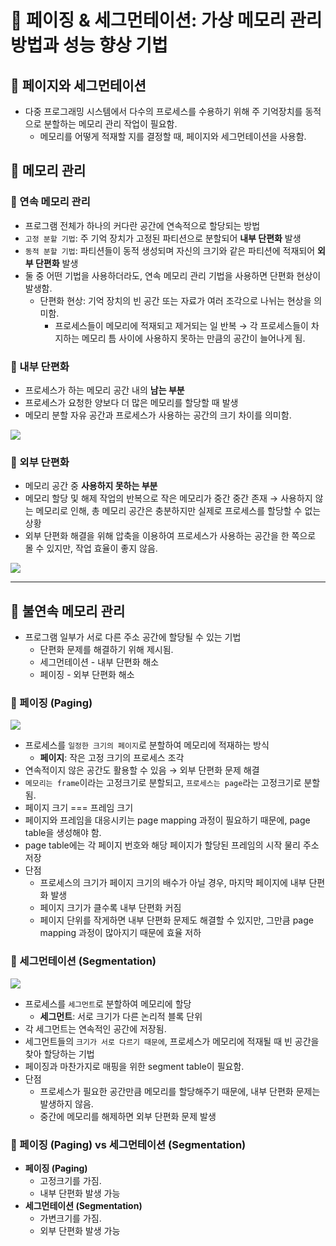 # 📑 페이징 & 세그먼테이션: 가상 메모리 관리 방법과 성능 향상 기법

## 💬 페이지와 세그먼테이션

- 다중 프로그래밍 시스템에서 다수의 프로세스를 수용하기 위해 주 기억장치를 동적으로 분할하는 메모리 관리 작업이 필요함.
    - 메모리를 어떻게 적재할 지를 결정할 때, 페이지와 세그먼테이션을 사용함.

## 💬 메모리 관리

### 💭 연속 메모리 관리

- 프로그램 전체가 하나의 커다란 공간에 연속적으로 할당되는 방법
- `고정 분할 기법`: 주 기억 장치가 고정된 파티션으로 분할되어 **내부 단편화** 발생
- `동적 분할 기법`: 파티션들이 동적 생성되며 자신의 크기와 같은 파티션에 적재되어 **외부 단편화** 발생
- 둘 중 어떤 기법을 사용하더라도, 연속 메모리 관리 기법을 사용하면 단편화 현상이 발생함.
    - 단편화 현상: 기억 장치의 빈 공간 또는 자료가 여러 조각으로 나뉘는 현상을 의미함.
        - 프로세스들이 메모리에 적재되고 제거되는 일 반복 → 각 프로세스들이 차지하는 메모리 틈 사이에 사용하지 못하는 만큼의 공간이 늘어나게 됨.

### 💭 내부 단편화

- 프로세스가 하는 메모리 공간 내의 **남는 부분**
- 프로세스가 요청한 양보다 더 많은 메모리를 할당할 때 발생
- 메모리 분할 자유 공간과 프로세스가 사용하는 공간의 크기 차이를 의미함.

![](https://media.vlpt.us/images/gang_shik/post/1a6c123d-8ba6-4c19-b42c-23fdb8fb5b94/image.png)

### 💭 외부 단편화

- 메모리 공간 중 **사용하지 못하는 부분**
- 메모리 할당 및 해제 작업의 반복으로 작은 메모리가 중간 중간 존재 → 사용하지 않는 메모리로 인해, 총 메모리 공간은 충분하지만 실제로 프로세스를 할당할 수 없는 상황
- 외부 단편화 해결을 위해 압축을 이용하여 프로세스가 사용하는 공간을 한 쪽으로 몰 수 있지만, 작업 효율이 좋지 않음.

![](https://media.vlpt.us/images/gang_shik/post/d44423b3-59c9-48e9-9408-8d0fb686d5ad/image.png)

---

## 💬 불연속 메모리 관리

- 프로그램 일부가 서로 다른 주소 공간에 할당될 수 있는 기법
    - 단편화 문제를 해결하기 위해 제시됨.
    - 세그먼테이션 - 내부 단편화 해소
    - 페이징 - 외부 단편화 해소
    

### 💭 페이징 (Paging)

![](https://img1.daumcdn.net/thumb/R1280x0/?scode=mtistory2&fname=https://blog.kakaocdn.net/dn/yaaix/btrEdsK3PPJ/0U6gkxhlTGah6p0kg4mrL1/img.png)

- 프로세스를 `일정한 크기의 페이지`로 분할하여 메모리에 적재하는 방식
    - **페이지**: 작은 고정 크기의 프로세스 조각
- 연속적이지 않은 공간도 활용할 수 있음 → 외부 단편화 문제 해결
- `메모리는 frame`이라는 고정크기로 분할되고, `프로세스는 page`라는 고정크기로 분할됨.
- 페이지 크기 === 프레임 크기
- 페이지와 프레임을 대응시키는 page mapping 과정이 필요하기 때문에, page table을 생성해야 함.
- page table에는 각 페이지 번호와 해당 페이지가 할당된 프레임의 시작 물리 주소 저장
- 단점
    - 프로세스의 크기가 페이지 크기의 배수가 아닐 경우, 마지막 페이지에 내부 단편화 발생
    - 페이지 크기가 클수록 내부 단편화 커짐
    - 페이지 단위를 작게하면 내부 단편화 문제도 해결할 수 있지만, 그만큼 page mapping 과정이 많아지기 때문에 효율 저하

### 💭 세그먼테이션 (Segmentation)

![](https://img1.daumcdn.net/thumb/R1280x0/?scode=mtistory2&fname=https://blog.kakaocdn.net/dn/22MDs/btrEcQMrq7W/FoKKXCHIBOvfcsu9YvU18k/img.png)

- 프로세스를 `세그먼트`로 분할하여 메모리에 할당
    - **세그먼트**: 서로 크기가 다른 논리적 블록 단위
- 각 세그먼트는 연속적인 공간에 저장됨.
- 세그먼트들의 `크기가 서로 다르기 때문에`, 프로세스가 메모리에 적재될 때 빈 공간을 찾아 할당하는 기법
- 페이징과 마찬가지로 매핑을 위한 segment table이 필요함.
- 단점
    - 프로세스가 필요한 공간만큼 메모리를 할당해주기 때문에, 내부 단편화 문제는 발생하지 않음.
    - 중간에 메모리를 해제하면 외부 단편화 문제 발생

### 💭 페이징 (Paging) vs 세그먼테이션 (Segmentation)

- **페이징 (Paging)**
    - 고정크기를 가짐.
    - 내부 단편화 발생 가능
- **세그먼테이션 (Segmentation)**
    - 가변크기를 가짐.
    - 외부 단편화 발생 가능